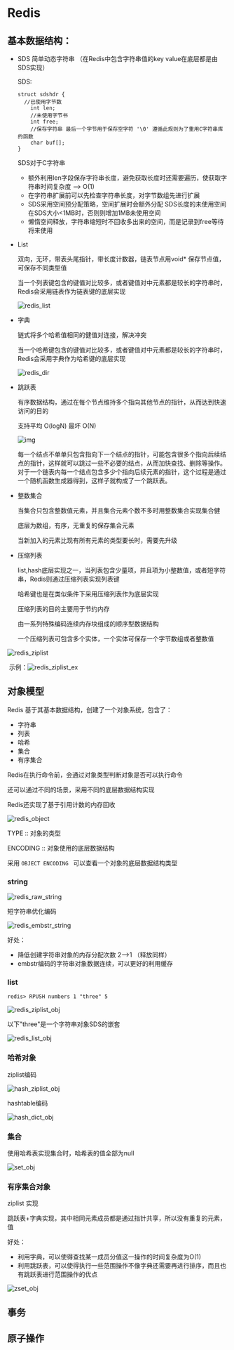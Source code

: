 # Redis

## 基本数据结构：

- SDS 简单动态字符串 （在Redis中包含字符串值的key value在底层都是由SDS实现）

  SDS:

  ```
  struct sdshdr {
  	//已使用字节数
      int len;
      //未使用字节书
      int free;
      //保存字符串 最后一个字节用于保存空字符 '\0' 遵循此规则为了重用C字符串库的函数
      char buf[];
  }
  ```

  SDS对于C字符串

  - 额外利用len字段保存字符串长度，避免获取长度时还需要遍历，使获取字符串时间复杂度 --> O(1)
  - 在字符串扩展前可以先检查字符串长度，对字节数组先进行扩展
  - SDS采用空间预分配策略，空间扩展时会额外分配 SDS长度的未使用空间 在SDS大小<1MB时，否则则增加1MB未使用空间
  - 懒惰空间释放，字符串缩短时不回收多出来的空间，而是记录到free等待将来使用

- List

  双向，无环，带表头尾指针，带长度计数器，链表节点用void* 保存节点值，可保存不同类型值

  当一个列表键包含的键值对比较多，或者键值对中元素都是较长的字符串时，Redis会采用链表作为链表键的底层实现

  ![redis_list](./pic/redis_list.png)

- 字典

  链式将多个哈希值相同的健值对连接，解决冲突

  当一个哈希键包含的键值对比较多，或者键值对中元素都是较长的字符串时，Redis会采用字典作为哈希键的底层实现

  ![redis_dir](./pic/redis_dir.png)

- 跳跃表

  有序数据结构，通过在每个节点维持多个指向其他节点的指针，从而达到快速访问的目的

  支持平均 O(logN) 最坏 O(N) 

  ![img](https://img-blog.csdn.net/20131218151419953?watermark/2/text/aHR0cDovL2Jsb2cuY3Nkbi5uZXQvaWN0MjAxNA==/font/5a6L5L2T/fontsize/400/fill/I0JBQkFCMA==/dissolve/70/gravity/SouthEast)

  每一个结点不单单只包含指向下一个结点的指针，可能包含很多个指向后续结点的指针，这样就可以跳过一些不必要的结点，从而加快查找、删除等操作。对于一个链表内每一个结点包含多少个指向后续元素的指针，这个过程是通过一个随机函数生成器得到，这样子就构成了一个跳跃表。

- 整数集合

  当集合只包含整数值元素，并且集合元素个数不多时用整数集合实现集合健

  底层为数组，有序，无重复的保存集合元素

  当新加入的元素比现有所有元素的类型要长时，需要先升级

- 压缩列表

  list,hash底层实现之一，当列表包含少量项，并且项为小整数值，或者短字符串，Redis则通过压缩列表实现列表键

  哈希键也是在类似条件下采用压缩列表作为底层实现

  压缩列表的目的主要用于节约内存

  由一系列特殊编码连续内存块组成的顺序型数据结构

  一个压缩列表可包含多个实体，一个实体可保存一个字节数组或者整数值

![redis_ziplist](./pic/redis_ziplist.png)

​	示例：![redis_ziplist_ex](./pic/redis_ziplist_ex.png)

## 对象模型

Redis 基于其基本数据结构，创建了一个对象系统，包含了：

- 字符串
- 列表
- 哈希
- 集合
- 有序集合

Redis在执行命令前，会通过对象类型判断对象是否可以执行命令

还可以通过不同的场景，采用不同的底层数据结构实现

Redis还实现了基于引用计数的内存回收

![redis_object](./pic/redis_object.png)



TYPE :: 对象的类型

ENCODING :: 对象使用的底层数据结构

采用 `OBJECT ENCODING ` 可以查看一个对象的底层数据结构类型



### string

![redis_raw_string](./pic/redis_raw_string.png)

短字符串优化编码

![redis_embstr_string](./pic/redis_embstr_string.png)

好处：

- 降低创建字符串对象的内存分配次数 2-->1 （释放同样）
- embstr编码的字符串对象数据连续，可以更好的利用缓存




### list

`redis> RPUSH numbers 1 "three" 5`

![redis_ziplist_obj](./pic/redis_ziplist_obj.png)



以下"three"是一个字符串对象SDS的嵌套

![redis_list_obj](./pic/redis_list_obj.png)



### 哈希对象



ziplist编码

![hash_ziplist_obj](./pic/hash_ziplist_obj.png)



hashtable编码

![hash_dict_obj](./pic/hash_dict_obj.png)

### 集合



使用哈希表实现集合时，哈希表的值全部为null

![set_obj](./pic/set_obj.png)



### 有序集合对象

ziplist 实现





跳跃表+字典实现，其中相同元素成员都是通过指针共享，所以没有重复的元素，值

好处：

- 利用字典，可以使得查找某一成员分值这一操作的时间复杂度为O(1)
- 利用跳跃表，可以使得执行一些范围操作不像字典还需要再进行排序，而且也有跳跃表进行范围操作的优点

![zset_obj](./pic/zset_obj.png)



## 事务

## 原子操作

